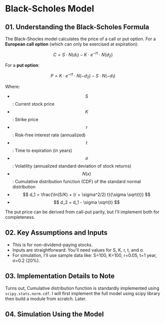 # Black-Scholes Model

## 01. Understanding the Black-Scholes Formula

The Black-Shocles model calculates the price of a call or put option. For a **European call option** (which can only be exercised at expiration):

$$ C = S \cdot N(d_1) - K \cdot e^{-r t} \cdot N(d_2) $$

For a **put option**:

$$ P = K \cdot e^{-r t} \cdot N(-d_2) - S \cdot N(-d_1) $$

Where:

- $$ S $$: Current stock price
- $$ K $$: Strike price
- $$ r $$: Risk-free interest rate (annualized)
- $$ t $$: Time to expiration (in years)
- $$ \sigma $$: Volatility (annualized standard deviation of stock returns)
- $$ N(x) $$: Cumulative distribution function (CDF) of the standard normal distribution
- $$ d_1 = \frac{\ln(S/K) + (r + \sigma^2/2) t}{\sigma \sqrt{t}} $$
- $$ d_2 = d_1 - \sigma \sqrt{t} $$

The put price can be derived from call-put parity, but I'll implement both for completeness.

## 02. Key Assumptions and Inputs

- This is for non-dividend-paying stocks.
- Inputs are straightforward: You'll need values for S, K, r, t, and σ.
- For simulation, I'll use sample data like: S=100, K=100, r=0.05, t=1 year, σ=0.2 (20%).

## 03. Implementation Details to Note

Turns out, Cumulative distribution function is standardly implemented using `scipy.stats.norm.cdf`. I will first implement the full model using scipy library then build a module from scratch. Later.

## 04. Simulation Using the Model
